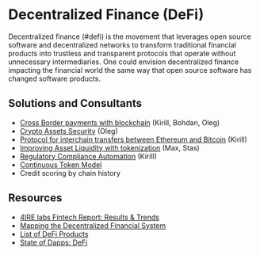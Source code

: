 # Decentralized Finance \(DeFi\)

Decentralized finance \(\#defi\) is the movement that leverages open source software and decentralized networks to transform traditional financial products into trustless and transparent protocols that operate without unnecessary intermediaries. One could envision decentralized finance impacting the financial world the same way that open source software has changed software products.

## Solutions and Consultants

* [Cross Border payments with blockchain](enabling-fast-transparent-and-compliant-cross-border-payments-with-the-blockchain.md) \(Kirill, Bohdan, Oleg\)
* [Crypto Assets Security](asset-security.md) \(Oleg\)
* [Protocol for interchain transfers between Ethereum and Bitcoin](ethereum-bitcoin-bridge-wip.md) \(Kirill\)
* [Improving Asset Liquidity with tokenization](sto-platform.md) \(Max, Stas\)
* [Regulatory Compliance Automation](complaince-scoring.md) \(Kirill\)
* [Continuous Token Model](continuous-token-model-apiary.md)
* Credit scoring by chain history

## Resources

* [4IRE labs Fintech Report: Results & Trends](https://4irelabs.com/fintech-report?utm_source=fb&utm_medium=groups&utm_campaign=fintech-report)
* [Mapping the Decentralized Financial System](https://tokeneconomy.co/mapping-the-decentralized-financial-system-7c5af65e0335)
* [List of DeFi Products](https://github.com/ong/awesome-decentralized-finance#decentralized-exchange-protocols)
* [State of Dapps: DeFi](https://www.stateofthedapps.com/dapps?tags=defi)

